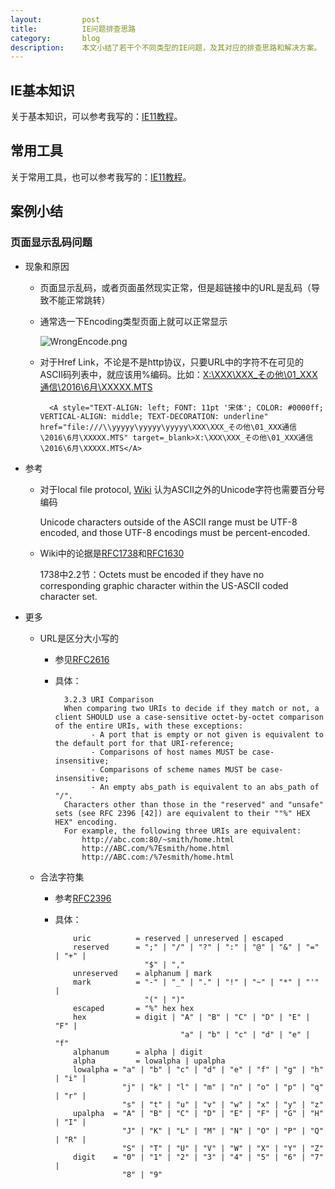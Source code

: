 ```yaml
---
layout:         post
title:          IE问题排查思路
category:       blog
description:    本文小结了若干个不同类型的IE问题，及其对应的排查思路和解决方案。
---
```


## IE基本知识

关于基本知识，可以参考我写的：[IE11教程](http://blog.wuwenxiang.net/WeKnow-IE11)。

## 常用工具

关于常用工具，也可以参考我写的：[IE11教程](http://blog.wuwenxiang.net/WeKnow-IE11)。

## 案例小结

### 页面显示乱码问题

- 现象和原因
	- 页面显示乱码，或者页面虽然现实正常，但是超链接中的URL是乱码（导致不能正常跳转）
	- 通常选一下Encoding类型页面上就可以正常显示

		![WrongEncode.png](http://7xudfs.com1.z0.glb.clouddn.com/4d8fa0ac19d8424ca40c1035bd057cc4-WrongEncode.png)
	- 对于Href Link，不论是不是http协议，只要URL中的字符不在可见的ASCII码列表中，就应该用%编码。比如：[X:\XXX\XXX_その他\01_XXX通信\2016\6月\XXXXX.MTS](file:///\\yyyyy\yyyyy\yyyyy\XXX\XXX_その他\01_XXX通信\2016\6月\XXXXX.MTS)
	
			<A style="TEXT-ALIGN: left; FONT: 11pt '宋体'; COLOR: #0000ff; VERTICAL-ALIGN: middle; TEXT-DECORATION: underline" href="file:///\\yyyyy\yyyyy\yyyyy\XXX\XXX_その他\01_XXX通信\2016\6月\XXXXX.MTS" target=_blank>X:\XXX\XXX_その他\01_XXX通信\2016\6月\XXXXX.MTS</A>
- 参考
	- 对于local file protocol, [Wiki](https://en.wikipedia.org/wiki/File_URI_scheme) 认为ASCII之外的Unicode字符也需要百分号编码
	
		Unicode characters outside of the ASCII range must be UTF-8 encoded, and those UTF-8 encodings must be percent-encoded.
	
	- Wiki中的论据是[RFC1738](https://tools.ietf.org/html/rfc1738)和[RFC1630](https://tools.ietf.org/html/rfc1630)
	
		1738中2.2节：Octets must be encoded if they have no corresponding graphic   character within the US-ASCII coded character set.

- 更多
	- URL是区分大小写的
		- 参见[RFC2616](http://www.w3.org/Protocols/rfc2616/rfc2616-sec3.html) 
		- 具体：

				3.2.3 URI Comparison
				When comparing two URIs to decide if they match or not, a client SHOULD use a case-sensitive octet-by-octet comparison of the entire URIs, with these exceptions:
				      - A port that is empty or not given is equivalent to the default port for that URI-reference;
				      - Comparisons of host names MUST be case-insensitive;
				      - Comparisons of scheme names MUST be case-insensitive;
				      - An empty abs_path is equivalent to an abs_path of "/".
				Characters other than those in the "reserved" and "unsafe" sets (see RFC 2396 [42]) are equivalent to their ""%" HEX HEX" encoding.
				For example, the following three URIs are equivalent:
					http://abc.com:80/~smith/home.html
		      		http://ABC.com/%7Esmith/home.html
					http://ABC.com:/%7esmith/home.html
	- 合法字符集
		- 参考[RFC2396](https://www.ietf.org/rfc/rfc2396.txt)
		- 具体：

				  uric          = reserved | unreserved | escaped
			      reserved      = ";" | "/" | "?" | ":" | "@" | "&" | "=" | "+" |
			                      "$" | ","
			      unreserved    = alphanum | mark
			      mark          = "-" | "_" | "." | "!" | "~" | "*" | "'" |
			                      "(" | ")"
				  escaped       = "%" hex hex
			      hex           = digit | "A" | "B" | "C" | "D" | "E" | "F" |
			                              "a" | "b" | "c" | "d" | "e" | "f"
				  alphanum      = alpha | digit
			      alpha         = lowalpha | upalpha
				  lowalpha = "a" | "b" | "c" | "d" | "e" | "f" | "g" | "h" | "i" |
			                 "j" | "k" | "l" | "m" | "n" | "o" | "p" | "q" | "r" |
			                 "s" | "t" | "u" | "v" | "w" | "x" | "y" | "z"
			      upalpha  = "A" | "B" | "C" | "D" | "E" | "F" | "G" | "H" | "I" |
			                 "J" | "K" | "L" | "M" | "N" | "O" | "P" | "Q" | "R" |
			                 "S" | "T" | "U" | "V" | "W" | "X" | "Y" | "Z"
			      digit    = "0" | "1" | "2" | "3" | "4" | "5" | "6" | "7" |
			                 "8" | "9"

